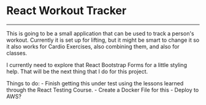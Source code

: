 # React Workout Tracker
-----

This is going to be a small application that can be used to track a person's workout. Currently it is set up for lifting, but it might be smart to change it so it also works for Cardio Exercises, also combining them, and also for classes.

I currently need to explore that React Bootstrap Forms for a little styling help. That will be the next thing that I do for this project.

Things to do:
    - Finish getting this under test using the lessons learned through the React Testing Course.
    - Create a Docker File for this
    - Deploy to AWS?
    